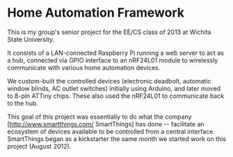 Home Automation Framework
===

This is my group's senior project for the EE/CS class of 2013 at Wichita State University.

It consists of a LAN-connected Raspberry Pi running a web server to act as a hub, connected via GPIO interface to an nRF24L01 module to wirelessly communicate with various home automation devices.

We custom-built the controlled devices (electronic deadbolt, automatic window blinds, AC outlet switches) initially using Arduino, and later moved to 8-pin ATTiny chips. These also used the nRF24L01 to communicate back to the hub.

This goal of this project was essentially to do what the company [http://www.smartthings.com/ SmartThings] has done -- facilitate an ecosystem of devices available to be controlled from a central interface. SmartThings began as a kickstarter the same month we started work on this project (August 2012).
